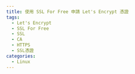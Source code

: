 ```yaml
---
title: 使用 SSL For Free 申請 Let's Encrypt 憑證
tags:
  - Let's Encrypt
  - SSL For Free
  - SSL
  - CA
  - HTTPS
  - SSL憑證
categories:
  - Linux
---
```

